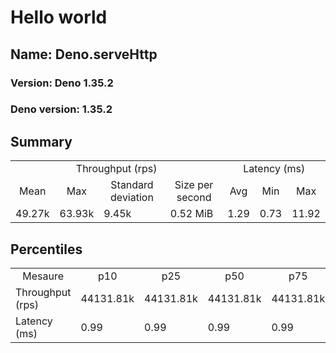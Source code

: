 # Hello world
## Name: Deno.serveHttp 

### Version: Deno 1.35.2
### Deno version: 1.35.2

## Summary
<table>
<tr>
    <td align="center" colspan="4">Throughput (rps)</td>
    <td align="center" colspan="3">Latency (ms)</td>
</tr>
<tr>
    <td align="center">Mean</td>
    <td align="center">Max</td>
    <td align="center">Standard deviation</td>
    <td align="center">Size per second</td>
    <td align="center">Avg</td>
    <td align="center">Min</td>
    <td align="center">Max</td>
</tr>
<tr>
    <td>49.27k</td>
    <td>63.93k</td>
    <td>9.45k</td>
    <td>0.52 MiB</td>
    <td>1.29</td>
    <td>0.73</td>
    <td>11.92</td>
</tr>
</table>

## Percentiles

<table>
<tr>
  <td align="center">Mesaure</td>
  <td align="center">p10</td>
  <td align="center">p25</td>
  <td align="center">p50</td>
  <td align="center">p75</td>
  <td align="center">p90</td>
  <td align="center">p95</td>
  <td align="center">p99</td>
</tr>
<tr>
  <td>Throughput (rps)</td>
  <td>44131.81k</td>
  <td>44131.81k</td>
  <td>44131.81k</td>
  <td>44131.81k</td>
  <td>53508.65k</td>
  <td>57541.34k</td>
  <td>63934.65k</td>
</tr>
<tr>
  <td>Latency (ms)</td>
  <td>0.99</td>
  <td>0.99</td>
  <td>0.99</td>
  <td>0.99</td>
  <td>1.55</td>
  <td>1.92</td>
  <td>2.71</td>
</tr>
</table>
